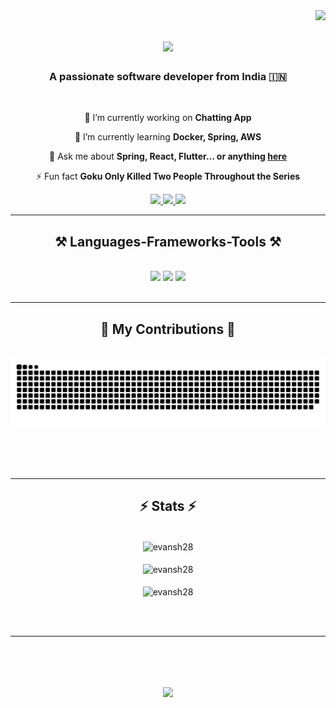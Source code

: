 <img align="right" src="https://visitor-badge.laobi.icu/badge?page_id=evansh28.evansh28" />

<h1 align="center">
    <img src="https://readme-typing-svg.herokuapp.com/?font=Righteous&size=35&center=true&vCenter=true&width=500&height=70&duration=4000&lines=Hi+There!+👋;+I'm+Devansh+Indoriya!;" />
</h1>

<h3 align="center">A passionate software developer from India 🇮🇳</h3>

<br/>

<div align="center">
 
 🔭 I’m currently working on **Chatting App**
 
 🌱 I’m currently learning **Docker, Spring, AWS**

💬 Ask me about **Spring, React, Flutter... or anything [here](https://github.com/evansh28/evansh28/issues)**

⚡ Fun fact **Goku Only Killed Two People Throughout the Series**

 </div>
 
<div align="center"> 
  <a href="mailto:devanshindoriya@gmail.com">
    <img src="https://img.shields.io/badge/Gmail-333333?style=for-the-badge&logo=gmail&logoColor=red" />
  </a>
  <a href="https://www.linkedin.com/in/devansh-indoriya-6555a1229/" target="_blank">
    <img src="https://img.shields.io/badge/LinkedIn-0077B5?style=for-the-badge&logo=linkedin&logoColor=white" target="_blank" />
  </a>
  <a href="#" target="_blank">
     <img src="https://img.shields.io/badge/Portfolio-FF5722?style=for-the-badge&logo=todoist&logoColor=white" target="_blank" /> <!-- sqlite, safari, google-chrome are other good icon options -->
  </a>
</div>

 <hr/>
 
<h2 align="center">⚒️ Languages-Frameworks-Tools ⚒️</h2>
<br/>
<div align="center">
    <img src="https://skillicons.dev/icons?i=react,bootstrap,flutter,html,css,vscode,github,figma,tailwind,git,spring boot" />
    <img src="https://skillicons.dev/icons?i=java,python,javascript,docker,next,firebase,django,mongodb,java,nextjs,mysql,ae" />
    <img src="https://skillicons.dev/icons?i=ps,ai,dart,androidstudio,linux,arch,c,cpp,tailwind,ubuntu,kali" /><br>
</div>

<br/>
<hr/>

<div align="center">
  <h2>🐍 My Contributions 🐍</h2>
  <br>
  <img alt="snake eating my contributions" src="https://raw.githubusercontent.com/evansh28/evansh28/output/github-contribution-grid-snake.svg" />
  
  <br/><br/><br/>
</div>

<hr/>

<h2 align="center">⚡ Stats ⚡</h2>
<br>
<div align=center>
  <img align="center" src="https://github-readme-streak-stats.herokuapp.com/?user=evansh28&theme=react&border_radius=10" alt="evansh28" />
    <br/><br/>
  <img align="center" src="https://github-readme-stats.vercel.app/api?username=evansh28&show_icons=true&locale=en&theme=react&border_radius=10&rank_icon=github" alt="evansh28" />
  <br/><br/>
  <img align="center" src="https://github-readme-stats.vercel.app/api/top-langs?username=evansh28&show_icons=true&locale=en&layout=compact&theme=react&border_radius=10" alt="evansh28" />
</div>

<br/><br/>

<hr/>

<br/>



<h1 align="center">
    <img src="https://readme-typing-svg.herokuapp.com/?font=Righteous&size=35&center=true&vCenter=true&width=550&height=70&duration=4000&lines=Thanks+for+visiting+✌🏻;+Shoot+me+message+on+Linkedin!;" />
</h1>

<br/>
